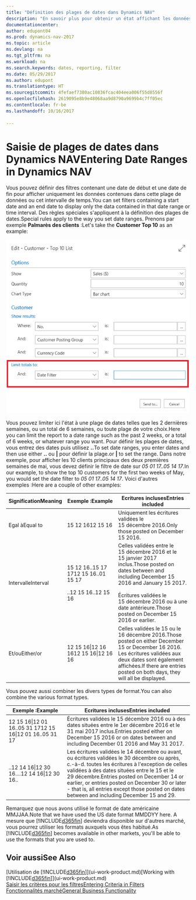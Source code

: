 ```yaml
---
title: "Définition des plages de dates dans Dynamics NAV"
description: "En savoir plus pour obtenir un état affichant les données de périodes spécifiques à l'aide de plages de dates dans Dynamics NAV."
documentationcenter: 
author: edupont04
ms.prod: dynamics-nav-2017
ms.topic: article
ms.devlang: na
ms.tgt_pltfrm: na
ms.workload: na
ms.search.keywords: dates, reporting, filter
ms.date: 05/29/2017
ms.author: edupont
ms.translationtype: HT
ms.sourcegitcommit: 4fefaef7380ac10836fcac404eea006f55d8556f
ms.openlocfilehash: 2619095e8b9e48068aa9d8790a9699b4c7ff05ec
ms.contentlocale: fr-be
ms.lasthandoff: 10/16/2017

---
```

# <a name="entering-date-ranges-in-dynamics-nav"></a><span data-ttu-id="83523-103">Saisie de plages de dates dans Dynamics NAV</span><span class="sxs-lookup"><span data-stu-id="83523-103">Entering Date Ranges in Dynamics NAV</span></span>
<span data-ttu-id="83523-104">Vous pouvez définir des filtres contenant une date de début et une date de fin pour afficher uniquement les données contenues dans cette plage de données ou cet intervalle de temps.</span><span class="sxs-lookup"><span data-stu-id="83523-104">You can set filters containing a start date and an end date to display only the data contained in that date range or time interval.</span></span> <span data-ttu-id="83523-105">Des règles spéciales s'appliquent à la définition des plages de dates.</span><span class="sxs-lookup"><span data-stu-id="83523-105">Special rules apply to the way you set date ranges.</span></span> <span data-ttu-id="83523-106">Prenons par exemple **Palmarès des clients** :</span><span class="sxs-lookup"><span data-stu-id="83523-106">Let's take the **Customer Top 10** as an example:</span></span>

![Définition d'une plage de dates dans la page de demande de la liste du palmarès des clients](./media/ui-enter-date-ranges/customer-top10-list.png)

<span data-ttu-id="83523-108">Vous pouvez limiter ici l'état à une plage de dates telles que les 2 dernières semaines, ou un total de 6 semaines, ou toute plage de votre choix.</span><span class="sxs-lookup"><span data-stu-id="83523-108">Here you can limit the report to a date range such as the past 2 weeks, or a total of 6 weeks, or whatever range you want.</span></span> <span data-ttu-id="83523-109">Pour définir les plages de dates, vous entrez des dates puis utilisez **..**</span><span class="sxs-lookup"><span data-stu-id="83523-109">To set date ranges, you enter dates and then use either **..**</span></span> <span data-ttu-id="83523-110">ou **|** pour définir la plage.</span><span class="sxs-lookup"><span data-stu-id="83523-110">or **|** to set the range.</span></span> <span data-ttu-id="83523-111">Dans notre exemple, pour afficher les 10 clients principaux des deux premières semaines de mai, vous devez définir le filtre de date sur *05 01 17..05 14 17*.</span><span class="sxs-lookup"><span data-stu-id="83523-111">In our example, to show the top 10 customers for the first two weeks of May, you would set the date filter to *05 01 17..05 14 17*.</span></span>
<span data-ttu-id="83523-112">Voici d'autres exemples :</span><span class="sxs-lookup"><span data-stu-id="83523-112">Here are a couple of other examples:</span></span>

| <span data-ttu-id="83523-113">Signification</span><span class="sxs-lookup"><span data-stu-id="83523-113">Meaning</span></span> | <span data-ttu-id="83523-114">Exemple :</span><span class="sxs-lookup"><span data-stu-id="83523-114">Example</span></span> | <span data-ttu-id="83523-115">Ecritures incluses</span><span class="sxs-lookup"><span data-stu-id="83523-115">Entries included</span></span> |
|---|---|---|
|<span data-ttu-id="83523-116">Egal à</span><span class="sxs-lookup"><span data-stu-id="83523-116">Equal to</span></span>| <span data-ttu-id="83523-117">15 12 16</span><span class="sxs-lookup"><span data-stu-id="83523-117">12 15 16</span></span> |<span data-ttu-id="83523-118">Uniquement les écritures validées le 15 décembre 2016.</span><span class="sxs-lookup"><span data-stu-id="83523-118">Only those posted on December 15 2016.</span></span>|
|<span data-ttu-id="83523-119">Intervalle</span><span class="sxs-lookup"><span data-stu-id="83523-119">Interval</span></span>| <span data-ttu-id="83523-120">15 12 16..15 17 17</span><span class="sxs-lookup"><span data-stu-id="83523-120">12 15 16..01 15 17</span></span><br /><br /><span data-ttu-id="83523-121">..12 15 16</span><span class="sxs-lookup"><span data-stu-id="83523-121">..12 15 16</span></span>|<span data-ttu-id="83523-122">Celles validées entre le 15 décembre 2016 et le 15 janvier 2017 inclus.</span><span class="sxs-lookup"><span data-stu-id="83523-122">Those posted on dates between and including December 15 2016 and January 15 2017.</span></span><br /><br /><span data-ttu-id="83523-123">Écritures validées le 15 décembre 2016 ou à une date antérieure.</span><span class="sxs-lookup"><span data-stu-id="83523-123">Those posted on December 15 2016 or earlier.</span></span>|
|<span data-ttu-id="83523-124">Et/ou</span><span class="sxs-lookup"><span data-stu-id="83523-124">Either/or</span></span>|<span data-ttu-id="83523-125">12 15 16&#124;12 16 16</span><span class="sxs-lookup"><span data-stu-id="83523-125">12 15 16&#124;12 16 16</span></span>|<span data-ttu-id="83523-126">Celles validées le 15 ou le 16 décembre 2016.</span><span class="sxs-lookup"><span data-stu-id="83523-126">Those posted on either December 15 or December 16 2016.</span></span> <span data-ttu-id="83523-127">Les écritures validées aux deux dates sont également affichées.</span><span class="sxs-lookup"><span data-stu-id="83523-127">If there are entries posted on both days, they will all be displayed.</span></span>|

<span data-ttu-id="83523-128">Vous pouvez aussi combiner les divers types de format.</span><span class="sxs-lookup"><span data-stu-id="83523-128">You can also combine the various format types.</span></span>

| <span data-ttu-id="83523-129">Exemple :</span><span class="sxs-lookup"><span data-stu-id="83523-129">Example</span></span> | <span data-ttu-id="83523-130">Ecritures incluses</span><span class="sxs-lookup"><span data-stu-id="83523-130">Entries included</span></span> |
|---|---|
|<span data-ttu-id="83523-131">12 15 16&#124;12 01 16..05 31 17</span><span class="sxs-lookup"><span data-stu-id="83523-131">12 15 16&#124;12 01 16..05 31 17</span></span> | <span data-ttu-id="83523-132">Écritures validées le 15 décembre 2016 ou à des dates situées entre le 1er décembre 2016 et le 31 mai 2017 inclus.</span><span class="sxs-lookup"><span data-stu-id="83523-132">Entries posted either on December 15 2016 or on dates between and including December 01 2016 and May 31 2017.</span></span> |
|<span data-ttu-id="83523-133">..12 14 16&#124;12 30 16..</span><span class="sxs-lookup"><span data-stu-id="83523-133">..12 14 16&#124;12 30 16..</span></span> | <span data-ttu-id="83523-134">Les écritures validées le 14 décembre ou avant, ou écritures validées le 30 décembre ou après, c.-à-d. toutes les écritures à l'exception de celles validées à des dates situées entre le 15 et le 29 décembre.</span><span class="sxs-lookup"><span data-stu-id="83523-134">Entries posted on December 14 or earlier, or entries posted on December 30 or later - that is, all entries except those posted on dates between and including December 15 and 29.</span></span> |

<span data-ttu-id="83523-135">Remarquez que nous avons utilisé le format de date américaine MMJJAA.</span><span class="sxs-lookup"><span data-stu-id="83523-135">Note that we have used the US date format MMDDYY here.</span></span> <span data-ttu-id="83523-136">A mesure que [!INCLUDE[d365fin](includes/d365fin_md.md)] deviendra disponible sur d'autres marché, vous pourrez utiliser les formats auxquels vous êtes habitué.</span><span class="sxs-lookup"><span data-stu-id="83523-136">As [!INCLUDE[d365fin](includes/d365fin_md.md)] becomes available in other markets, you'll be able to use the formats that you are used to.</span></span>

## <a name="see-also"></a><span data-ttu-id="83523-137">Voir aussi</span><span class="sxs-lookup"><span data-stu-id="83523-137">See Also</span></span>
<span data-ttu-id="83523-138">[Utilisation de [!INCLUDE[d365fin](includes/d365fin_long_md.md)]](ui-work-product.md)</span><span class="sxs-lookup"><span data-stu-id="83523-138">[Working with [!INCLUDE[d365fin](includes/d365fin_long_md.md)]](ui-work-product.md)</span></span>  
[<span data-ttu-id="83523-139">Saisir les critères pour les filtres</span><span class="sxs-lookup"><span data-stu-id="83523-139">Entering Criteria in Filters </span></span>](ui-enter-criteria-filters.md)  
[<span data-ttu-id="83523-140">Fonctionnalités marché</span><span class="sxs-lookup"><span data-stu-id="83523-140">General Business Functionality</span></span>](ui-across-business-areas.md)

